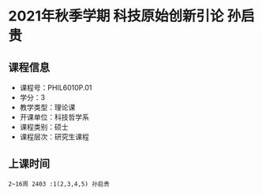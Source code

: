 # 2021年秋季学期 科技原始创新引论 孙启贵






## 课程信息

- 课程号：PHIL6010P.01
- 学分：3
- 教学类型：理论课
- 开课单位：科技哲学系
- 课程类别：硕士
- 课程层次：研究生课程

## 上课时间

```
2~16周 2403 :1(2,3,4,5) 孙启贵
```

